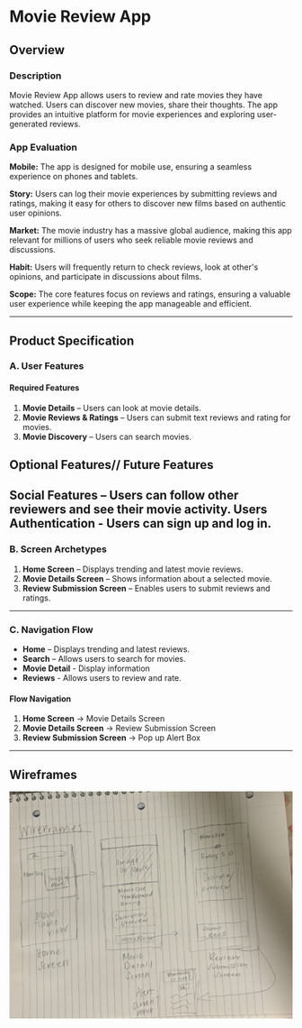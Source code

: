 # Movie Review App

## Overview
### Description
Movie Review App allows users to review and rate movies they have watched. Users can discover new movies, share their thoughts. The app provides an intuitive platform for movie experiences and exploring user-generated reviews.

### App Evaluation
**Mobile:** The app is designed for mobile use, ensuring a seamless experience on phones and tablets.

**Story:** Users can log their movie experiences by submitting reviews and ratings, making it easy for others to discover new films based on authentic user opinions.

**Market:** The movie industry has a massive global audience, making this app relevant for millions of users who seek reliable movie reviews and discussions.

**Habit:** Users will frequently return to check reviews, look at other's opinions, and participate in discussions about films.

**Scope:** The core features focus on reviews and ratings, ensuring a valuable user experience while keeping the app manageable and efficient.

---

## Product Specification
### A. User Features
#### Required Features
1. **Movie Details** – Users can look at movie details.
2. **Movie Reviews & Ratings** – Users can submit text reviews and rating for movies.
3. **Movie Discovery** – Users can search movies.

## Optional Features// Future Features

Social Features – Users can follow other reviewers and see their movie activity.
Users Authentication - Users can sign up and log in. 
---

### B. Screen Archetypes
1. **Home Screen** – Displays trending and latest movie reviews.
2. **Movie Details Screen** – Shows information about a selected movie.
3. **Review Submission Screen** – Enables users to submit reviews and ratings.

---

### C. Navigation Flow
- **Home** – Displays trending and latest reviews.
- **Search** – Allows users to search for movies.
- **Movie Detail** - Display information
- **Reviews** - Allows users to review and rate.

#### **Flow Navigation**
1. **Home Screen** → Movie Details Screen
2. **Movie Details Screen** → Review Submission Screen
3. **Review Submission Screen** → Pop up Alert Box

---

## Wireframes
![alt-text](WireframesMovie.jpg)





